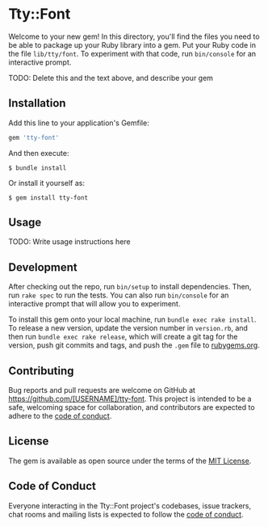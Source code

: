 # Tty::Font

Welcome to your new gem! In this directory, you'll find the files you need to be able to package up your Ruby library into a gem. Put your Ruby code in the file `lib/tty/font`. To experiment with that code, run `bin/console` for an interactive prompt.

TODO: Delete this and the text above, and describe your gem

## Installation

Add this line to your application's Gemfile:

```ruby
gem 'tty-font'
```

And then execute:

    $ bundle install

Or install it yourself as:

    $ gem install tty-font

## Usage

TODO: Write usage instructions here

## Development

After checking out the repo, run `bin/setup` to install dependencies. Then, run `rake spec` to run the tests. You can also run `bin/console` for an interactive prompt that will allow you to experiment.

To install this gem onto your local machine, run `bundle exec rake install`. To release a new version, update the version number in `version.rb`, and then run `bundle exec rake release`, which will create a git tag for the version, push git commits and tags, and push the `.gem` file to [rubygems.org](https://rubygems.org).

## Contributing

Bug reports and pull requests are welcome on GitHub at https://github.com/[USERNAME]/tty-font. This project is intended to be a safe, welcoming space for collaboration, and contributors are expected to adhere to the [code of conduct](https://github.com/[USERNAME]/tty-font/blob/master/CODE_OF_CONDUCT.md).


## License

The gem is available as open source under the terms of the [MIT License](https://opensource.org/licenses/MIT).

## Code of Conduct

Everyone interacting in the Tty::Font project's codebases, issue trackers, chat rooms and mailing lists is expected to follow the [code of conduct](https://github.com/[USERNAME]/tty-font/blob/master/CODE_OF_CONDUCT.md).
